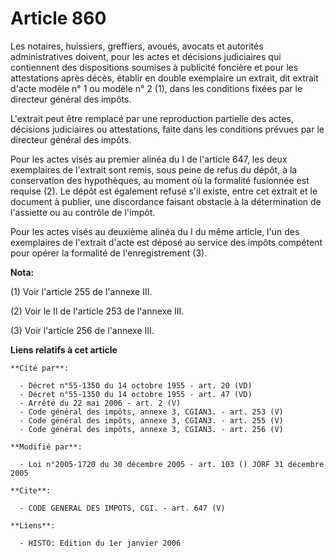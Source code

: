 # Article 860

Les notaires, huissiers, greffiers, avoués, avocats et autorités administratives doivent, pour les actes et décisions
judiciaires qui contiennent des dispositions soumises à publicité foncière et pour les attestations après décès, établir en
double exemplaire un extrait, dit extrait d'acte modèle n° 1 ou modèle n° 2 (1), dans les conditions fixées par le directeur
général des impôts.

L'extrait peut être remplacé par une reproduction partielle des actes, décisions judiciaires ou attestations, faite dans les
conditions prévues par le directeur général des impôts. 

Pour les actes visés au premier alinéa du I de l'article 647, les deux exemplaires de l'extrait sont remis, sous peine de
refus du dépôt, à la conservation des hypothèques, au moment où la formalité fusionnée est requise (2). Le dépôt est
également refusé s'il existe, entre cet extrait et le document à publier, une discordance faisant obstacle à la détermination
de l'assiette ou au contrôle de l'impôt. 

Pour les actes visés au deuxième alinéa du I du même article, l'un des exemplaires de l'extrait d'acte est déposé au service
des impôts compétent pour opérer la formalité de l'enregistrement (3).

**Nota:**

(1) Voir l'article 255 de l'annexe III.

(2) Voir le II de l'article 253 de l'annexe III.

(3) Voir l'article 256 de l'annexe III.

**Liens relatifs à cet article**

	**Cité par**:

	  - Décret n°55-1350 du 14 octobre 1955 - art. 20 (VD)
	  - Décret n°55-1350 du 14 octobre 1955 - art. 47 (VD)
	  - Arrêté du 22 mai 2006 - art. 2 (V)
	  - Code général des impôts, annexe 3, CGIAN3. - art. 253 (V)
	  - Code général des impôts, annexe 3, CGIAN3. - art. 255 (V)
	  - Code général des impôts, annexe 3, CGIAN3. - art. 256 (V)

	**Modifié par**:

	  - Loi n°2005-1720 du 30 décembre 2005 - art. 103 () JORF 31 décembre 2005

	**Cite**:

	  - CODE GENERAL DES IMPOTS, CGI. - art. 647 (V)

	**Liens**:

	  - HISTO: Edition du 1er janvier 2006

